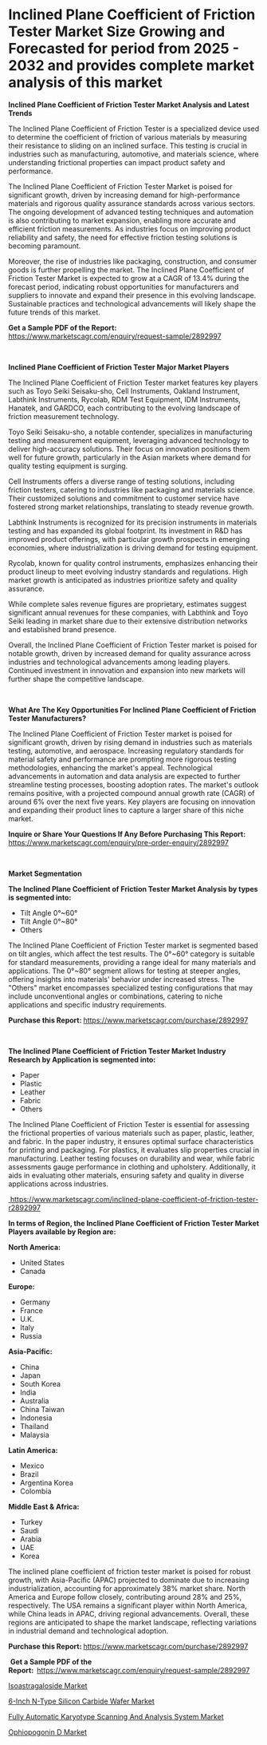 <p><h1>Inclined Plane Coefficient of Friction Tester Market Size Growing and Forecasted for period from 2025 - 2032 and provides complete market analysis of this market</h1></p><p><strong>Inclined Plane Coefficient of Friction Tester Market Analysis and Latest Trends</strong></p>
<p><p>The Inclined Plane Coefficient of Friction Tester is a specialized device used to determine the coefficient of friction of various materials by measuring their resistance to sliding on an inclined surface. This testing is crucial in industries such as manufacturing, automotive, and materials science, where understanding frictional properties can impact product safety and performance. </p><p>The Inclined Plane Coefficient of Friction Tester Market is poised for significant growth, driven by increasing demand for high-performance materials and rigorous quality assurance standards across various sectors. The ongoing development of advanced testing techniques and automation is also contributing to market expansion, enabling more accurate and efficient friction measurements. As industries focus on improving product reliability and safety, the need for effective friction testing solutions is becoming paramount. </p><p>Moreover, the rise of industries like packaging, construction, and consumer goods is further propelling the market. The Inclined Plane Coefficient of Friction Tester Market is expected to grow at a CAGR of 13.4% during the forecast period, indicating robust opportunities for manufacturers and suppliers to innovate and expand their presence in this evolving landscape. Sustainable practices and technological advancements will likely shape the future trends of this market.</p></p>
<p><strong>Get a Sample PDF of the Report:&nbsp;</strong> <a href="https://www.marketscagr.com/enquiry/request-sample/2892997?utm_campaign=1868&utm_medium=2&utm_source=Github&utm_content=ia&utm_term=15032025&utm_id=inclined-plane-coefficient-of-friction-tester">https://www.marketscagr.com/enquiry/request-sample/2892997</a></p>
<p>&nbsp;</p>
<p><strong>Inclined Plane Coefficient of Friction Tester Major Market Players</strong></p>
<p><p>The Inclined Plane Coefficient of Friction Tester market features key players such as Toyo Seiki Seisaku-sho, Cell Instruments, Oakland Instrument, Labthink Instruments, Rycolab, RDM Test Equipment, IDM Instruments, Hanatek, and GARDCO, each contributing to the evolving landscape of friction measurement technology.</p><p>Toyo Seiki Seisaku-sho, a notable contender, specializes in manufacturing testing and measurement equipment, leveraging advanced technology to deliver high-accuracy solutions. Their focus on innovation positions them well for future growth, particularly in the Asian markets where demand for quality testing equipment is surging.</p><p>Cell Instruments offers a diverse range of testing solutions, including friction testers, catering to industries like packaging and materials science. Their customized solutions and commitment to customer service have fostered strong market relationships, translating to steady revenue growth.</p><p>Labthink Instruments is recognized for its precision instruments in materials testing and has expanded its global footprint. Its investment in R&D has improved product offerings, with particular growth prospects in emerging economies, where industrialization is driving demand for testing equipment.</p><p>Rycolab, known for quality control instruments, emphasizes enhancing their product lineup to meet evolving industry standards and regulations. High market growth is anticipated as industries prioritize safety and quality assurance.</p><p>While complete sales revenue figures are proprietary, estimates suggest significant annual revenues for these companies, with Labthink and Toyo Seiki leading in market share due to their extensive distribution networks and established brand presence.</p><p>Overall, the Inclined Plane Coefficient of Friction Tester market is poised for notable growth, driven by increased demand for quality assurance across industries and technological advancements among leading players. Continued investment in innovation and expansion into new markets will further shape the competitive landscape.</p></p>
<p>&nbsp;</p>
<p><strong>What Are The Key Opportunities For Inclined Plane Coefficient of Friction Tester Manufacturers?</strong></p>
<p><p>The Inclined Plane Coefficient of Friction Tester market is poised for significant growth, driven by rising demand in industries such as materials testing, automotive, and aerospace. Increasing regulatory standards for material safety and performance are prompting more rigorous testing methodologies, enhancing the market's appeal. Technological advancements in automation and data analysis are expected to further streamline testing processes, boosting adoption rates. The market's outlook remains positive, with a projected compound annual growth rate (CAGR) of around 6% over the next five years. Key players are focusing on innovation and expanding their product lines to capture a larger share of this niche market.</p></p>
<p><strong>Inquire or Share Your Questions If Any Before Purchasing This Report:</strong> <a href="https://www.marketscagr.com/enquiry/pre-order-enquiry/2892997?utm_campaign=1868&utm_medium=2&utm_source=Github&utm_content=ia&utm_term=15032025&utm_id=inclined-plane-coefficient-of-friction-tester">https://www.marketscagr.com/enquiry/pre-order-enquiry/2892997</a></p>
<p>&nbsp;</p>
<p><strong>Market Segmentation</strong></p>
<p><strong>The Inclined Plane Coefficient of Friction Tester Market Analysis by types is segmented into:</strong></p>
<p><ul><li>Tilt Angle 0°~60°</li><li>Tilt Angle 0°~80°</li><li>Others</li></ul></p>
<p><p>The Inclined Plane Coefficient of Friction Tester market is segmented based on tilt angles, which affect the test results. The 0°~60° category is suitable for standard measurements, providing a range ideal for many materials and applications. The 0°~80° segment allows for testing at steeper angles, offering insights into materials' behavior under increased stress. The "Others" market encompasses specialized testing configurations that may include unconventional angles or combinations, catering to niche applications and specific industry requirements.</p></p>
<p><strong>Purchase this Report:&nbsp;</strong><a href="https://www.marketscagr.com/purchase/2892997?utm_campaign=1868&utm_medium=2&utm_source=Github&utm_content=ia&utm_term=15032025&utm_id=inclined-plane-coefficient-of-friction-tester">https://www.marketscagr.com/purchase/2892997</a></p>
<p>&nbsp;</p>
<p><strong>The Inclined Plane Coefficient of Friction Tester Market Industry Research by Application is segmented into:</strong></p>
<p><ul><li>Paper</li><li>Plastic</li><li>Leather</li><li>Fabric</li><li>Others</li></ul></p>
<p><p>The Inclined Plane Coefficient of Friction Tester is essential for assessing the frictional properties of various materials such as paper, plastic, leather, and fabric. In the paper industry, it ensures optimal surface characteristics for printing and packaging. For plastics, it evaluates slip properties crucial in manufacturing. Leather testing focuses on durability and wear, while fabric assessments gauge performance in clothing and upholstery. Additionally, it aids in evaluating other materials, ensuring safety and quality in diverse applications across industries.</p></p>
<p><a href="https://www.marketscagr.com/inclined-plane-coefficient-of-friction-tester-r2892997?utm_campaign=1868&utm_medium=2&utm_source=Github&utm_content=ia&utm_term=15032025&utm_id=inclined-plane-coefficient-of-friction-tester">&nbsp;https://www.marketscagr.com/inclined-plane-coefficient-of-friction-tester-r2892997</a></p>
<p><strong>In terms of Region, the Inclined Plane Coefficient of Friction Tester Market Players available by Region are:</strong></p>
<p>
    <p> <strong> North America: </strong>
        <ul>
            <li>United States</li>
            <li>Canada</li>
        </ul>
        </p> 
    <p> <strong> Europe: </strong>
        <ul>
            <li>Germany</li>
            <li>France</li>
            <li>U.K.</li>
            <li>Italy</li>
            <li>Russia</li>
        </ul>
        </p> 
    <p> <strong> Asia-Pacific: </strong>
        <ul>
            <li>China</li>
            <li>Japan</li>
            <li>South Korea</li>
            <li>India</li>
            <li>Australia</li>
            <li>China Taiwan</li>
            <li>Indonesia</li>
            <li>Thailand</li>
            <li>Malaysia</li>
        </ul>
        </p> 
    <p> <strong> Latin America: </strong>
        <ul>
            <li>Mexico</li>
            <li>Brazil</li>
            <li>Argentina Korea</li>
            <li>Colombia</li>
        </ul>
        </p> 
    <p> <strong> Middle East & Africa: </strong>
        <ul>
            <li>Turkey</li>
            <li>Saudi</li>
            <li>Arabia</li>
            <li>UAE</li>
            <li>Korea</li>
        </ul>
    </p>
    </p>
<p><p>The inclined plane coefficient of friction tester market is poised for robust growth, with Asia-Pacific (APAC) projected to dominate due to increasing industrialization, accounting for approximately 38% market share. North America and Europe follow closely, contributing around 28% and 25%, respectively. The USA remains a significant player within North America, while China leads in APAC, driving regional advancements. Overall, these regions are anticipated to shape the market landscape, reflecting variations in industrial demand and technological adoption.</p></p>
<p><strong>Purchase this Report: </strong><a href="https://www.marketscagr.com/purchase/2892997?utm_campaign=1868&utm_medium=2&utm_source=Github&utm_content=ia&utm_term=15032025&utm_id=inclined-plane-coefficient-of-friction-tester">https://www.marketscagr.com/purchase/2892997</a></p>
<p>&nbsp;<strong>Get a Sample PDF of the Report:&nbsp;&nbsp;</strong><a href="https://www.marketscagr.com/enquiry/request-sample/2892997?utm_campaign=1868&utm_medium=2&utm_source=Github&utm_content=ia&utm_term=15032025&utm_id=inclined-plane-coefficient-of-friction-tester">https://www.marketscagr.com/enquiry/request-sample/2892997</a></p>
<p><strong></strong></p>
<p><p><a href="https://github.com/RickHolmes3/Market-Research-Report-List-7/blob/main/isoastragaloside-market.md?utm_campaign=1868&utm_medium=2&utm_source=Github&utm_content=ia&utm_term=15032025&utm_id=inclined-plane-coefficient-of-friction-tester">Isoastragaloside Market</a></p><p><a href="https://github.com/nyanikumchu/Market-Research-Report-List-1/blob/main/6-inch-n-type-silicon-carbide-wafer-market.md?utm_campaign=1868&utm_medium=2&utm_source=Github&utm_content=ia&utm_term=15032025&utm_id=inclined-plane-coefficient-of-friction-tester">6-Inch N-Type Silicon Carbide Wafer Market</a></p><p><a href="https://github.com/naanaafranxu/Market-Research-Report-List-1/blob/main/fully-automatic-karyotype-scanning-and-analysis-system-market.md?utm_campaign=1868&utm_medium=2&utm_source=Github&utm_content=ia&utm_term=15032025&utm_id=inclined-plane-coefficient-of-friction-tester">Fully Automatic Karyotype Scanning And Analysis System Market</a></p><p><a href="https://github.com/goliareanoyh/Market-Research-Report-List-1/blob/main/ophiopogonin-d-market.md?utm_campaign=1868&utm_medium=2&utm_source=Github&utm_content=ia&utm_term=15032025&utm_id=inclined-plane-coefficient-of-friction-tester">Ophiopogonin D Market</a></p></p>